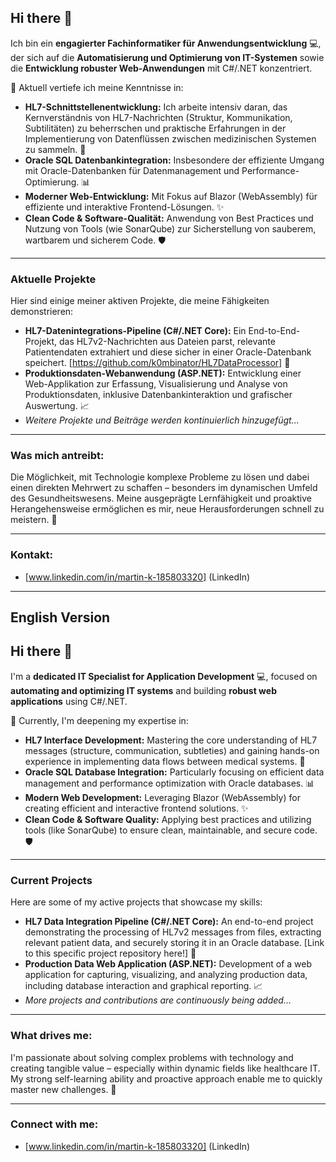 ## Hi there 👋

Ich bin ein **engagierter Fachinformatiker für Anwendungsentwicklung** 💻, der sich auf die **Automatisierung und Optimierung von IT-Systemen** sowie die **Entwicklung robuster Web-Anwendungen** mit C#/.NET konzentriert.

🌱 Aktuell vertiefe ich meine Kenntnisse in:

* **HL7-Schnittstellenentwicklung:** Ich arbeite intensiv daran, das Kernverständnis von HL7-Nachrichten (Struktur, Kommunikation, Subtilitäten) zu beherrschen und praktische Erfahrungen in der Implementierung von Datenflüssen zwischen medizinischen Systemen zu sammeln. 🏥
* **Oracle SQL Datenbankintegration:** Insbesondere der effiziente Umgang mit Oracle-Datenbanken für Datenmanagement und Performance-Optimierung. 📊
* **Moderner Web-Entwicklung:** Mit Fokus auf Blazor (WebAssembly) für effiziente und interaktive Frontend-Lösungen. ✨
* **Clean Code & Software-Qualität:** Anwendung von Best Practices und Nutzung von Tools (wie SonarQube) zur Sicherstellung von sauberem, wartbarem und sicherem Code. 🛡️

---

### Aktuelle Projekte

Hier sind einige meiner aktiven Projekte, die meine Fähigkeiten demonstrieren:

* **HL7-Datenintegrations-Pipeline (C#/.NET Core):** Ein End-to-End-Projekt, das HL7v2-Nachrichten aus Dateien parst, relevante Patientendaten extrahiert und diese sicher in einer Oracle-Datenbank speichert. [https://github.com/k0mbinator/HL7DataProcessor] 🔗
* **Produktionsdaten-Webanwendung (ASP.NET):** Entwicklung einer Web-Applikation zur Erfassung, Visualisierung und Analyse von Produktionsdaten, inklusive Datenbankinteraktion und grafischer Auswertung. 📈
* _Weitere Projekte und Beiträge werden kontinuierlich hinzugefügt..._

---

### Was mich antreibt:

Die Möglichkeit, mit Technologie komplexe Probleme zu lösen und dabei einen direkten Mehrwert zu schaffen – besonders im dynamischen Umfeld des Gesundheitswesens. Meine ausgeprägte Lernfähigkeit und proaktive Herangehensweise ermöglichen es mir, neue Herausforderungen schnell zu meistern. 🚀

---

### Kontakt:

* [www.linkedin.com/in/martin-k-185803320] (LinkedIn)


---

## English Version

## Hi there 👋

I'm a **dedicated IT Specialist for Application Development** 💻, focused on **automating and optimizing IT systems** and building **robust web applications** using C#/.NET.

🌱 Currently, I'm deepening my expertise in:

* **HL7 Interface Development:** Mastering the core understanding of HL7 messages (structure, communication, subtleties) and gaining hands-on experience in implementing data flows between medical systems. 🏥
* **Oracle SQL Database Integration:** Particularly focusing on efficient data management and performance optimization with Oracle databases. 📊
* **Modern Web Development:** Leveraging Blazor (WebAssembly) for creating efficient and interactive frontend solutions. ✨
* **Clean Code & Software Quality:** Applying best practices and utilizing tools (like SonarQube) to ensure clean, maintainable, and secure code. 🛡️

---

### Current Projects

Here are some of my active projects that showcase my skills:

* **HL7 Data Integration Pipeline (C#/.NET Core):** An end-to-end project demonstrating the processing of HL7v2 messages from files, extracting relevant patient data, and securely storing it in an Oracle database. [Link to this specific project repository here!] 🔗
* **Production Data Web Application (ASP.NET):** Development of a web application for capturing, visualizing, and analyzing production data, including database interaction and graphical reporting. 📈
* _More projects and contributions are continuously being added..._

---

### What drives me:

I'm passionate about solving complex problems with technology and creating tangible value – especially within dynamic fields like healthcare IT. My strong self-learning ability and proactive approach enable me to quickly master new challenges. 🚀

---

### Connect with me:

* [www.linkedin.com/in/martin-k-185803320] (LinkedIn)

